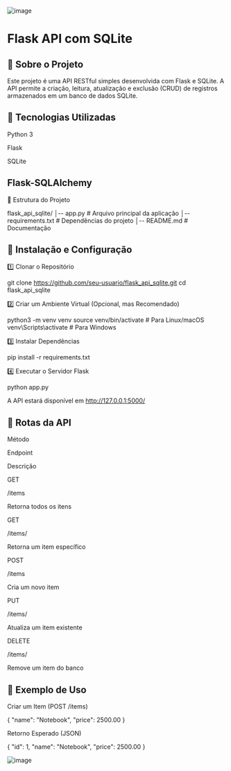 ![image](https://github.com/user-attachments/assets/11d0e0de-efd7-4220-ac3b-13e7247bdc40)


# Flask API com SQLite

## 📌 Sobre o Projeto

Este projeto é uma API RESTful simples desenvolvida com Flask e SQLite. A API permite a criação, leitura, atualização e exclusão (CRUD) de registros armazenados em um banco de dados SQLite.

## 🚀 Tecnologias Utilizadas

Python 3

Flask

SQLite

## Flask-SQLAlchemy

📂 Estrutura do Projeto

flask_api_sqlite/
│-- app.py             # Arquivo principal da aplicação
│-- requirements.txt   # Dependências do projeto
│-- README.md          # Documentação

## 🔧 Instalação e Configuração

1️⃣ Clonar o Repositório

git clone https://github.com/seu-usuario/flask_api_sqlite.git
cd flask_api_sqlite

2️⃣ Criar um Ambiente Virtual (Opcional, mas Recomendado)

python3 -m venv venv
source venv/bin/activate  # Para Linux/macOS
venv\Scripts\activate     # Para Windows

3️⃣ Instalar Dependências

pip install -r requirements.txt

4️⃣ Executar o Servidor Flask

python app.py

A API estará disponível em http://127.0.0.1:5000/

## 📌 Rotas da API

Método

Endpoint

Descrição

GET

/items

Retorna todos os itens

GET

/items/<id>

Retorna um item específico

POST

/items

Cria um novo item

PUT

/items/<id>

Atualiza um item existente

DELETE

/items/<id>

Remove um item do banco

## 💾 Exemplo de Uso

Criar um Item (POST /items)

{
    "name": "Notebook",
    "price": 2500.00
}

Retorno Esperado (JSON)

{
    "id": 1,
    "name": "Notebook",
    "price": 2500.00
}

![image](https://github.com/user-attachments/assets/f3912b55-37d8-476e-b979-6b76a3df255c)
